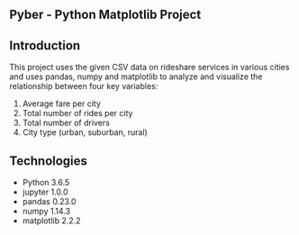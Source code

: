 ## Pyber - Python Matplotlib Project

## Introduction
This project uses the given CSV data on rideshare services in various cities and uses pandas, numpy and matplotlib to analyze and visualize the relationship between four key variables: 
1) Average fare per city 
2) Total number of rides per city
3) Total number of drivers
4) City type (urban, suburban, rural)

## Technologies

* Python 3.6.5
* jupyter 1.0.0
* pandas 0.23.0
* numpy 1.14.3
* matplotlib 2.2.2